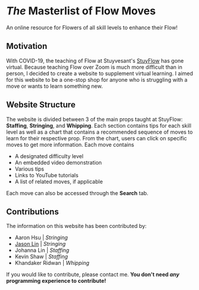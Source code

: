 # _The_ Masterlist of Flow Moves
An online resource for Flowers of all skill levels to enhance their Flow!

## Motivation
With COVID-19, the teaching of Flow at Stuyvesant's [StuyFlow](https://www.facebook.com/StuyFl0w/) has gone virtual. Because teaching Flow over Zoom is much more difficult than in person, I decided to create a website to supplement virtual learning. I aimed for this website to be a one-stop shop for anyone who is struggling with a move or wants to learn something new.

## Website Structure
The website is divided between 3 of the main props taught at StuyFlow: **Staffing**, **Stringing**, and **Whipping**. Each section contains tips for each skill level as well as a chart that contains a recommended sequence of moves to learn for their respective prop. From the chart, users can click on specific moves to get more information.
Each move contains
* A designated difficulty level
* An embedded video demonstration
* Various tips
* Links to YouTube tutorials
* A list of related moves, if applicable

Each move can also be accessed through the **Search** tab.

## Contributions
The information on this website has been contributed by:
* Aaron Hsu | _Stringing_
* [Jason Lin](https://github.com/JasonLin43212) | _Stringing_
* Johanna Lin | _Staffing_
* Kevin Shaw | _Staffing_
* Khandaker Ridwan | _Whipping_

If you would like to contribute, please contact me. **You don't need _any_ programming experience to contribute!**
